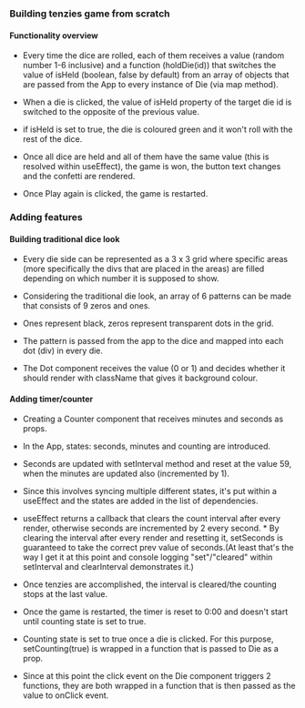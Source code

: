 ### Building tenzies game from scratch
#### Functionality overview

- Every time the dice are rolled, each of them receives a value (random number 1-6 inclusive) and a function (holdDie(id)) that switches the value of isHeld (boolean, false by default)  from an array of objects that are passed from the App to every instance of Die (via map method).

- When a die is clicked, the value of isHeld property of the target die id is switched to the opposite of the previous value.

- if isHeld is set to true, the die is coloured green and it won't roll with the rest of the dice.

- Once all dice are held and all of them have the same value (this is resolved within useEffect), the game is won, the button text changes and the confetti are rendered.

- Once Play again is clicked, the game is restarted.
### Adding features 
#### Building traditional dice look

- Every die side can be represented as a 3 x 3 grid where specific areas (more specifically the divs that are placed in the areas) are filled depending on which number it is supposed to show.

- Considering the traditional die look, an array of 6 patterns can be made that consists of 9 zeros and ones.

- Ones represent black, zeros represent transparent dots in the grid.

- The pattern is passed from the app to the dice and mapped into each dot (div) in every die.

- The Dot component receives the value (0 or 1) and decides whether it should render with className that gives it background colour.

#### Adding timer/counter

- Creating a Counter component that receives minutes and seconds as props.

- In the App, states: seconds, minutes and counting are introduced.

- Seconds are updated with setInterval method and reset at the value 59, when the minutes are updated also (incremented by 1).

- Since this involves syncing multiple different states, it's put within a useEffect and the states are added in the list of dependencies. 

- useEffect returns a callback that clears the count interval after every render, otherwise seconds are incremented by 2 every second. * By clearing the interval after every render and resetting it, setSeconds is guaranteed to take the correct prev value of seconds.(At least that's the way I get it at this point and console logging "set"/"cleared" within setInterval and clearInterval demonstrates it.) 

- Once tenzies are accomplished, the interval is cleared/the counting stops at the last value.

- Once the game is restarted, the timer is reset to 0:00 and doesn't start until counting state is set to true.

- Counting state is set to true once a die is clicked. For this purpose, setCounting(true) is wrapped in a function that is passed to Die as a prop.

- Since at this point the click event on the Die component triggers 2 functions, they are both wrapped in a function that is then passed as the value to onClick event.  

